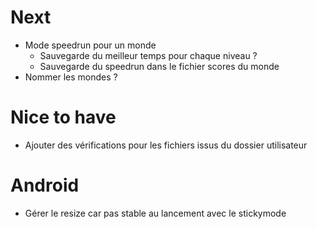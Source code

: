 # Next
* Mode speedrun pour un monde
  * Sauvegarde du meilleur temps pour chaque niveau ?
  * Sauvegarde du speedrun dans le fichier scores du monde
* Nommer les mondes ?

# Nice to have
* Ajouter des vérifications pour les fichiers issus du dossier utilisateur

# Android
* Gérer le resize car pas stable au lancement avec le stickymode
